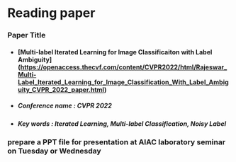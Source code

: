 # Reading paper

### Paper Title
 - #### [Multi-label Iterated Learning for Image Classificaiton with Label Ambiguity] (https://openaccess.thecvf.com/content/CVPR2022/html/Rajeswar_Multi-Label_Iterated_Learning_for_Image_Classification_With_Label_Ambiguity_CVPR_2022_paper.html)
 - ##### Conference name : CVPR 2022
 - ##### Key words : Iterated Learning, Multi-label Classification, Noisy Label


### prepare a PPT file for presentation at AIAC laboratory seminar on Tuesday or Wednesday
